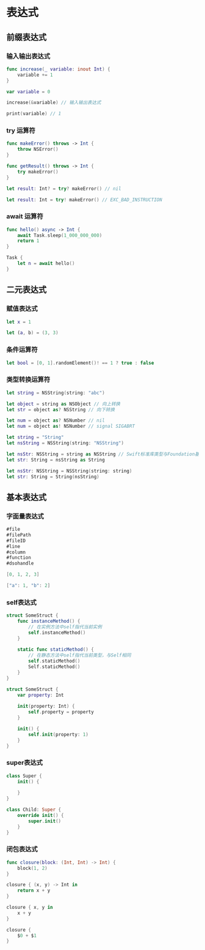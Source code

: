 # 表达式

## 前缀表达式

### 输入输出表达式

```swift
func increase(_ variable: inout Int) {
    variable += 1
}

var variable = 0

increase(&variable) // 输入输出表达式

print(variable) // 1
```

### try 运算符

```swift
func makeError() throws -> Int {
    throw NSError()
}

func getResult() throws -> Int {
    try makeError()
}

let result: Int? = try? makeError() // nil

let result: Int = try! makeError() // EXC_BAD_INSTRUCTION
```

### await 运算符

```swift
func hello() async -> Int {
    await Task.sleep(1_000_000_000)
    return 1
}

Task {
    let n = await hello()
}
```

## 二元表达式

### 赋值表达式

```swift
let x = 1

let (a, b) = (3, 3)
```

### 条件运算符

```swift
let bool = [0, 1].randomElement()! == 1 ? true : false
```

### 类型转换运算符

```swift
let string = NSString(string: "abc")

let object = string as NSObject // 向上转换
let str = object as? NSString // 向下转换

let num = object as? NSNumber // nil
let num = object as! NSNumber // signal SIGABRT
```

```swift
let string = "String"
let nsString = NSString(string: "NSString")

let nsStr: NSString = string as NSString // Swift标准库类型与Foundation基础库类型的桥接
let str: String = nsString as String

let nsStr: NSString = NSString(string: string)
let str: String = String(nsString)
```

## 基本表达式

### 字面量表达式

```swift
#file
#filePath
#fileID
#line
#column
#function
#dsohandle
```

```swift
[0, 1, 2, 3]

["a": 1, "b": 2]
```

### self表达式

```swift
struct SomeStruct {
    func instanceMethod() {
        // 在实例方法中self指代当前实例
        self.instanceMethod()
    }
    
    static func staticMethod() {
        // 在静态方法中self指代当前类型，与Self相同
        self.staticMethod()
        Self.staticMethod()
    }
}
```

```swift
struct SomeStruct {
    var property: Int
    
    init(property: Int) {
        self.property = property
    }

    init() {
        self.init(property: 1)
    }
}
```

### super表达式

```swift
class Super {
    init() {
        
    }
}

class Child: Super {
    override init() {
        super.init()
    }
}
```

### 闭包表达式

```swift
func closure(block: (Int, Int) -> Int) {
    block(1, 2)
}

closure { (x, y) -> Int in
    return x + y
}

closure { x, y in
    x + y
}

closure {
    $0 + $1
}
```
